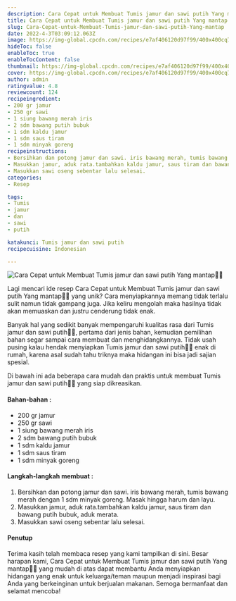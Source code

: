 ```yaml
---
description: Cara Cepat untuk Membuat Tumis jamur dan sawi putih Yang mantap"
title: Cara Cepat untuk Membuat Tumis jamur dan sawi putih Yang mantap
slug: Cara-Cepat-untuk-Membuat-Tumis-jamur-dan-sawi-putih-Yang-mantap
date: 2022-4-3T03:09:12.063Z
image: https://img-global.cpcdn.com/recipes/e7af406120d97f99/400x400cq70/photo.jpg
hideToc: false
enableToc: true
enableTocContent: false
thumbnail: https://img-global.cpcdn.com/recipes/e7af406120d97f99/400x400cq70/photo.jpg
cover: https://img-global.cpcdn.com/recipes/e7af406120d97f99/400x400cq70/photo.jpg
author: admin
ratingvalue: 4.8
reviewcount: 124
recipeingredient:
- 200 gr jamur
- 250 gr sawi
- 1 siung bawang merah iris
- 2 sdm bawang putih bubuk
- 1 sdm kaldu jamur
- 1 sdm saus tiram
- 1 sdm minyak goreng
recipeinstructions:
- Bersihkan dan potong jamur dan sawi. iris bawang merah, tumis bawang merah dengan 1 sdm minyak goreng. Masak hingga harum dan layu.
- Masukkan jamur, aduk rata.tambahkan kaldu jamur, saus tiram dan bawang putih bubuk, aduk merata.
- Masukkan sawi oseng sebentar lalu selesai.
categories:
- Resep

tags:
- Tumis
- jamur
- dan
- sawi
- putih

katakunci: Tumis jamur dan sawi putih
recipecuisine: Indonesian

---
```


![Cara Cepat untuk Membuat Tumis jamur dan sawi putih Yang mantap👩‍🍳](https://img-global.cpcdn.com/recipes/e7af406120d97f99/400x400cq70/photo.jpg)

Lagi mencari ide resep Cara Cepat untuk Membuat Tumis jamur dan sawi putih Yang mantap👩‍🍳 yang unik? Cara menyiapkannya memang tidak terlalu sulit namun tidak gampang juga. Jika keliru mengolah maka hasilnya tidak akan memuaskan dan justru cenderung tidak enak.

Banyak hal yang sedikit banyak mempengaruhi kualitas rasa dari Tumis jamur dan sawi putih👩‍🍳, pertama dari jenis bahan, kemudian pemilihan bahan segar sampai cara membuat dan menghidangkannya. Tidak usah pusing kalau hendak menyiapkan Tumis jamur dan sawi putih👩‍🍳 enak di rumah, karena asal sudah tahu triknya maka hidangan ini bisa jadi sajian spesial.

Di bawah ini ada beberapa cara mudah dan praktis untuk membuat Tumis jamur dan sawi putih👩‍🍳 yang siap dikreasikan.

<!--inarticleads1-->

#### Bahan-bahan :

- 200 gr jamur
- 250 gr sawi
- 1 siung bawang merah iris
- 2 sdm bawang putih bubuk
- 1 sdm kaldu jamur
- 1 sdm saus tiram
- 1 sdm minyak goreng

<!--inarticleads2-->

#### Langkah-langkah membuat :

1. Bersihkan dan potong jamur dan sawi. iris bawang merah, tumis bawang merah dengan 1 sdm minyak goreng. Masak hingga harum dan layu.
1. Masukkan jamur, aduk rata.tambahkan kaldu jamur, saus tiram dan bawang putih bubuk, aduk merata.
1. Masukkan sawi oseng sebentar lalu selesai.

#### Penutup

Terima kasih telah membaca resep yang kami tampilkan di sini. Besar harapan kami, Cara Cepat untuk Membuat Tumis jamur dan sawi putih Yang mantap👩‍🍳 yang mudah di atas dapat membantu Anda menyiapkan hidangan yang enak untuk keluarga/teman maupun menjadi inspirasi bagi Anda yang berkeinginan untuk berjualan makanan. Semoga bermanfaat dan selamat mencoba!